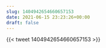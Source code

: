 ```yaml
---
slug: 1404942654660657153
date: 2021-06-15 23:23:26+00:00
draft: false
---
```


{{< tweet 1404942654660657153 >}}
